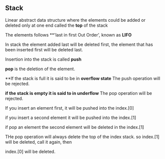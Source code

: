 ## Stack

Linear abstract data structure where the elements could be added or deleted only at one end called the **top** of the stack

The elements follows  **'last in first Out Order', known as **LIFO**

In stack the element added last will be deleted first, the element that has been inserted first will be deleted last.

Insertion into the stack is called **push**

**pop** is the deletion of the element.

**If the stack is full it is said to be in **overflow state** The push operation will be rejected.

**if the stack is empty it is said to in underflow** The pop operation will be rejected.

If you insert an element first, it will be pushed into the index.[0]

if you insert a second element it will be pushed into  the index.[1]

if pop an element the second element will be deleted in the index.[1] 

THe pop operation will always delete the top of the index stack. so index.[1] will be deleted, call it again, then 

index.[0] will be deleted. 





